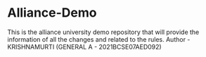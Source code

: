 # Alliance-Demo
This is the alliance university demo repository that will provide the information of all the changes and related to the rules.
Author - KRISHNAMURTI (GENERAL A - 2021BCSE07AED092)
